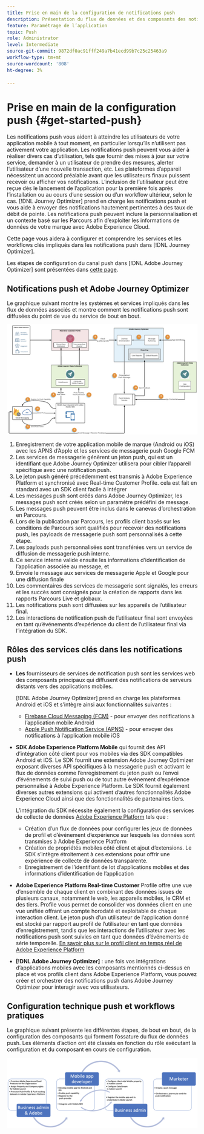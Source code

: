 ```yaml
---
title: Prise en main de la configuration de notifications push
description: Présentation du flux de données et des composants des notifications push
feature: Paramétrage de l’application
topic: Push
role: Administrator
level: Intermediate
source-git-commit: 9872df0ac91fff249a7b41ecd99b7c25c25463a9
workflow-type: tm+mt
source-wordcount: '808'
ht-degree: 3%

---
```


# Prise en main de la configuration push {#get-started-push}

Les notifications push vous aident à atteindre les utilisateurs de votre application mobile à tout moment, en particulier lorsqu’ils n’utilisent pas activement votre application. Les notifications push peuvent vous aider à réaliser divers cas d’utilisation, tels que fournir des mises à jour sur votre service, demander à un utilisateur de prendre des mesures, alerter l’utilisateur d’une nouvelle transaction, etc. Les plateformes d’appareil nécessitent un accord préalable avant que les utilisateurs finaux puissent recevoir ou afficher vos notifications. L’inclusion de l’utilisateur peut être reçue dès le lancement de l’application pour la première fois après l’installation ou au cours d’une session ou d’un workflow ultérieur, selon le cas. [!DNL Journey Optimizer] prend en charge les notifications push et vous aide à envoyer des notifications hautement pertinentes à des taux de débit de pointe. Les notifications push peuvent inclure la personnalisation et un contexte basé sur les Parcours afin d’exploiter les informations de données de votre marque avec Adobe Experience Cloud.

Cette page vous aidera à configurer et comprendre les services et les workflows clés impliqués dans les notifications push dans [!DNL Journey Optimizer].

Les étapes de configuration du canal push dans [!DNL Adobe Journey Optimizer] sont présentées dans [cette page](push-configuration.md).

## Notifications push et Adobe Journey Optimizer

Le graphique suivant montre les systèmes et services impliqués dans les flux de données associés et montre comment les notifications push sont diffusées du point de vue du service de bout en bout.

![](assets/push-flow.png)

1. Enregistrement de votre application mobile de marque (Android ou iOS) avec les APNS d’Apple et les services de messagerie push Google FCM
1. Les services de messagerie génèrent un jeton push, qui est un identifiant que Adobe Journey Optimizer utilisera pour cibler l’appareil spécifique avec une notification push.
1. Le jeton push généré précédemment est transmis à Adobe Experience Platform et synchronisé avec Real-time Customer Profile. cela est fait en standard avec un SDK client facile à intégrer
1. Les messages push sont créés dans Adobe Journey Optimizer, les messages push sont créés selon un paramètre prédéfini de message.
1. Les messages push peuvent être inclus dans le canevas d’orchestration en Parcours.
1. Lors de la publication par Parcours, les profils client basés sur les conditions de Parcours sont qualifiés pour recevoir des notifications push, les payloads de messagerie push sont personnalisés à cette étape.
1. Les payloads push personnalisées sont transférées vers un service de diffusion de messagerie push interne.
1. Ce service interne valide ensuite les informations d’identification de l’application associée au message, et
1. Envoie le message aux services de messagerie Apple et Google pour une diffusion finale
1. Les commentaires des services de messagerie sont signalés, les erreurs et les succès sont consignés pour la création de rapports dans les rapports Parcours Live et globaux.
1. Les notifications push sont diffusées sur les appareils de l’utilisateur final.
1. Les interactions de notification push de l’utilisateur final sont envoyées en tant qu’événements d’expérience du client de l’utilisateur final via l’intégration du SDK.

## Rôles des services clés dans les notifications push

* **Les** fournisseurs de services de notification push sont les services web des composants principaux qui diffusent des notifications de serveurs distants vers des applications mobiles.

   [!DNL Adobe Journey Optimizer]  prend en charge les plateformes Android et iOS et s’intègre ainsi aux fonctionnalités suivantes :
   * [Firebase Cloud Messaging (FCM)](https://firebase.google.com/docs/cloud-messaging)  - pour envoyer des notifications à l’application mobile Android
   * [Apple Push Notification Service (APNS)](https://developer.apple.com/library/archive/documentation/NetworkingInternet/Conceptual/RemoteNotificationsPG/APNSOverview.html)  - pour envoyer des notifications à l’application mobile iOS

* **SDK Adobe Experience Platform Mobile** qui fournit des API d’intégration côté client pour vos mobiles via des SDK compatibles Android et iOS. Le SDK fournit une extension Adobe Journey Optimizer exposant diverses API spécifiques à la messagerie push et activant le flux de données comme l’enregistrement du jeton push ou l’envoi d’événements de suivi push ou de tout autre événement d’expérience personnalisé à Adobe Experience Platform. Le SDK fournit également diverses autres extensions qui activent d’autres fonctionnalités Adobe Experience Cloud ainsi que des fonctionnalités de partenaires tiers.

   L’intégration du SDK nécessite également la configuration des services de collecte de données [Adobe Experience Platform](https://experienceleague.adobe.com/docs/launch/using/home.html?lang=fr) tels que :

   * Création d’un flux de données pour configurer les jeux de données de profil et d’événement d’expérience sur lesquels les données sont transmises à Adobe Experience Platform
   * Création de propriétés mobiles côté client et ajout d’extensions. Le SDK s’intègre étroitement à ces extensions pour offrir une expérience de collecte de données transparente.
   * Enregistrement de l’identifiant de lot d’applications mobiles et des informations d’identification de l’application

* **Adobe Experience Platform Real-time Customer**  Profile offre une vue d’ensemble de chaque client en combinant des données issues de plusieurs canaux, notamment le web, les appareils mobiles, le CRM et des tiers. Profile vous permet de consolider vos données client en une vue unifiée offrant un compte horodaté et exploitable de chaque interaction client. Le jeton push d’un utilisateur de l’application donné est stocké par rapport au profil de l’utilisateur en tant que données d’enregistrement, tandis que les interactions de l’utilisateur avec les notifications push sont suivies en tant que données d’événements de série temporelle. [En savoir plus sur le profil client en temps réel de Adobe Experience Platform](https://experienceleague.adobe.com/docs/experience-platform/profile/home.html?lang=fr)

* **[!DNL Adobe Journey Optimizer]** : une fois vos intégrations d’applications mobiles avec les composants mentionnés ci-dessus en place et vos profils client dans Adobe Experience Platform, vous pouvez créer et orchestrer des notifications push dans Adobe Journey Optimizer pour interagir avec vos utilisateurs.

## Configuration technique push et workflows pratiques

Le graphique suivant présente les différentes étapes, de bout en bout, de la configuration des composants qui forment l’ossature du flux de données push. Les éléments d’action ont été classés en fonction du rôle exécutant la configuration et du composant en cours de configuration.

![](assets/user-flow.png)
